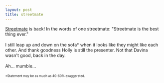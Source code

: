 ```yaml
---
layout: post
title: streetmate
---
```


<div class="entry-item s2-entrytext"><a href="http://en.wikipedia.org/wiki/Streetmate" rel="nofollow">Streetmate</a> is back! In the words of one streetmate: "Streetmate is the best thing ever."<br/><br/>I still leap up and down on the sofa* when it looks like they might like each other. And thank goodness Holly is still the presenter. Not that Davina wasn't good, back in the day. <br/><br/>Ah... mumble...<br/><br/><font size="-2">*Statement may be as much as 40-60% exaggerated.</font></div>